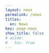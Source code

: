 ```yaml
---
layout: news
permalink: /news
titles:
  en: News
key: page-news
show_title: false
# aside:
#   toc: true
---
```



